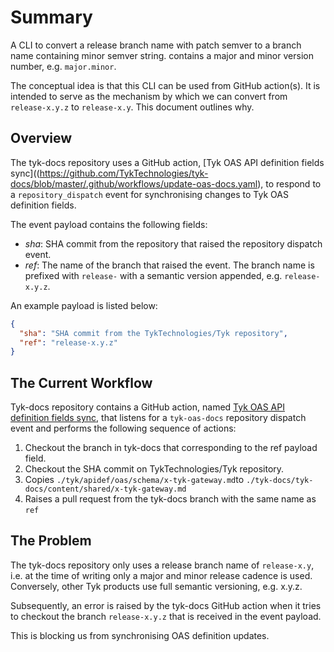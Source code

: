 # Summary

A CLI to convert a release branch name with patch semver to a branch name
containing minor semver string. contains a major and minor version number, e.g.
`major.minor`.

The conceptual idea is that this CLI can be used from GitHub action(s). It is
intended to serve as the mechanism by which we can convert from `release-x.y.z`
to `release-x.y`. This document outlines why.

## Overview

The tyk-docs repository uses a GitHub action, [Tyk OAS API definition fields sync]((https://github.com/TykTechnologies/tyk-docs/blob/master/.github/workflows/update-oas-docs.yaml),
to respond to a `repository_dispatch` event for synchronising changes to Tyk OAS
definition fields.

The event payload contains the following fields:

- _sha_: SHA commit from the repository that raised the repository dispatch
  event.
- _ref_: The name of the branch that raised the event. The branch name is
  prefixed with `release-` with a semantic version appended, e.g. `release-x.y.z`.

An example payload is listed below:

```json
{
  "sha": "SHA commit from the TykTechnologies/Tyk repository",
  "ref": "release-x.y.z"
}
```

## The Current Workflow

Tyk-docs repository contains a GitHub action, named [Tyk OAS API definition
fields
sync](https://github.com/TykTechnologies/tyk-docs/blob/master/.github/workflows/update-oas-docs.yaml),
that listens for a `tyk-oas-docs` repository dispatch event and performs the
following sequence of actions:

1. Checkout the branch in tyk-docs that corresponding to the ref payload field.
2. Checkout the SHA commit on TykTechnologies/Tyk repository.
3. Copies `./tyk/apidef/oas/schema/x-tyk-gateway.md`to
   `./tyk-docs/tyk-docs/content/shared/x-tyk-gateway.md`
4. Raises a pull request from the tyk-docs branch with the same name as `ref`

## The Problem

The tyk-docs repository only uses a release branch name of `release-x.y`, i.e.
at the time of writing only a major and minor release cadence is used.
Conversely, other Tyk products use full semantic versioning, e.g. x.y.z.

Subsequently, an error is raised by the tyk-docs GitHub action when it tries to
checkout the branch `release-x.y.z` that is received in the event payload.

This is blocking us from synchronising OAS definition updates.
